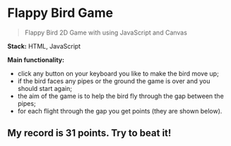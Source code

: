 # Flappy Bird Game

> Flappy Bird 2D Game with using JavaScript and Canvas

**Stack:** HTML, JavaScript

**Main functionality:**

- click any button on your keyboard you like to make the bird move up;
- if the bird faces any pipes or the ground the game is over and you should start again;
- the aim of the game is to help the bird fly through the gap between the pipes;
- for each flight through the gap you get points (they are shown below).

## My record is 31 points. Try to beat it!
